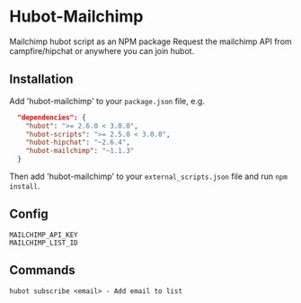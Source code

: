 # Hubot-Mailchimp

Mailchimp hubot script as an NPM package
Request the mailchimp API from campfire/hipchat or anywhere you can join hubot.


## Installation

Add 'hubot-mailchimp' to your `package.json` file, e.g.

```json
  "dependencies": {
    "hubot": ">= 2.6.0 < 3.0.0",
    "hubot-scripts": ">= 2.5.0 < 3.0.0",
    "hubot-hipchat": "~2.6.4",
    "hubot-mailchimp": "~1.1.3"
  }
```

Then add 'hubot-mailchimp' to your `external_scripts.json` file and run `npm install`.


## Config

    MAILCHIMP_API_KEY
	MAILCHIMP_LIST_ID

## Commands

    hubot subscribe <email> - Add email to list
